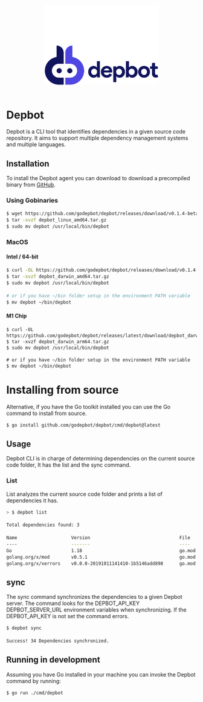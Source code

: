 <div style="text-align: center; padding-bottom: 20px">
<img src="logo_light.png#gh-dark-mode-only" style="width: 300px; margin-left: auto; margin-right: auto;">
<img src="logo.png#gh-light-mode-only" style="width: 300px; margin-left: auto; margin-right: auto;">
</div>

# Depbot

Depbot is a CLI tool that identifies dependencies in a given source code repository. It aims to support multiple dependency management systems and multiple languages.

## Installation

To install the Depbot agent you can download to download a precompiled binary from [GitHub](github.com/godepbot/depbot/releases).

### Using Gobinaries
```sh
$ wget https://github.com/godepbot/depbot/releases/download/v0.1.4-beta.3/depbot_linux_amd64.tar.gz
$ tar -xvzf depbot_linux_amd64.tar.gz
$ sudo mv depbot /usr/local/bin/depbot
```
### MacOS
#### Intel / 64-bit
```sh
$ curl -OL https://github.com/godepbot/depbot/releases/download/v0.1.4-beta.3/depbot_darwin_amd64.tar.gz
$ tar -xvzf depbot_darwin_amd64.tar.gz
$ sudo mv depbot /usr/local/bin/depbot

# or if you have ~/bin folder setup in the environment PATH variable
$ mv depbot ~/bin/depbot
```

#### M1 Chip

```
$ curl -OL https://github.com/godepbot/depbot/releases/latest/download/depbot_darwin_arm64.tar.gz
$ tar -xvzf depbot_darwin_arm64.tar.gz
$ sudo mv depbot /usr/local/bin/depbot

# or if you have ~/bin folder setup in the environment PATH variable
$ mv depbot ~/bin/depbot
```
# Installing from source
Alternative, if you have the Go toolkit installed you can use the Go command to install from source.

```bash
$ go install github.com/godepbot/depbot/cmd/depbot@latest
```

## Usage

Depbot CLI is in charge of determining dependencies on the current source code folder, It has the list and the sync command.

### List

List analyzes the current source code folder and prints a list of dependencies it has.

```sh
> $ depbot list

Total dependencies found: 3

Name                    Version                                 File    Direct
----                    -------                                 ----    -------
Go                      1.18                                    go.mod  false
golang.org/x/mod        v0.5.1                                  go.mod  false
golang.org/x/xerrors    v0.0.0-20191011141410-1b5146add898      go.mod  false
```

## sync

The sync command synchronizes the dependencies to a given Depbot server. The command looks for the DEPBOT_API_KEY DEPBOT_SERVER_URL environment variables when synchronizing. If the DEPBOT_API_KEY is not set the command errors.

```sh
$ depbot sync

Success! 34 Dependencies synchronized.
```

## Running in development

Assuming you have Go installed in your machine you can invoke the Depbot command by running:

```bash
$ go run ./cmd/depbot
```

